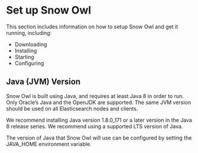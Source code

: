 # Set up Snow Owl

This section includes information on how to setup Snow Owl and get it running, including:

* Downloading
* Installing
* Starting
* Configuring

## Java (JVM) Version

Snow Owl is built using Java, and requires at least Java 8 in order to run. Only Oracle’s Java and the OpenJDK are supported. The same JVM version should be used on all Elasticsearch nodes and clients.

We recommend installing Java version 1.8.0_171 or a later version in the Java 8 release series. We recommend using a supported LTS version of Java.

The version of Java that Snow Owl will use can be configured by setting the JAVA_HOME environment variable.